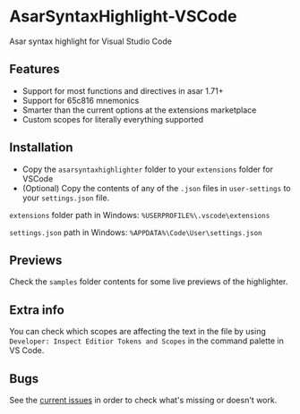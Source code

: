 # AsarSyntaxHighlight-VSCode
Asar syntax highlight for Visual Studio Code

## Features
- Support for most functions and directives in asar 1.71+
- Support for 65c816 mnemonics
- Smarter than the current options at the extensions marketplace
- Custom scopes for literally everything supported

## Installation
- Copy the `asarsyntaxhighlighter` folder to your `extensions` folder for VSCode
- (Optional) Copy the contents of any of the `.json` files in `user-settings` to your `settings.json` file.

`extensions` folder path in Windows: `%USERPROFILE%\.vscode\extensions`

`settings.json` path in Windows: `%APPDATA%\Code\User\settings.json`

## Previews
Check the `samples` folder contents for some live previews of the highlighter.

## Extra info
You can check which scopes are affecting the text in the file by using `Developer: Inspect Editior Tokens and Scopes` in the command palette in VS Code.

## Bugs
See the [current issues](https://github.com/TheLX5/AsarSyntaxHighlight-VSCode/issues) in order to check what's missing or doesn't work.
